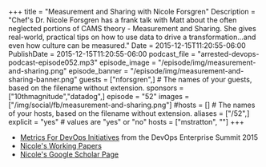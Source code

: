 +++
title = "Measurement and Sharing with Nicole Forsgren"
Description = "Chef's Dr. Nicole Forsgren has a frank talk with Matt about the often neglected portions of CAMS theory - Measurement and Sharing. She gives real-world, practical tips on how to use data to drive a transformation...and even how culture can be measured."
Date = 2015-12-15T11:20:55-06:00
PublishDate = 2015-12-15T11:20:55-06:00
podcast_file = "arrested-devops-podcast-episode052.mp3"
episode_image = "/episode/img/measurement-and-sharing.png"
episode_banner = "/episode/img/measurement-and-sharing-banner.png"
guests = ["nforsgren",] # The names of your guests, based on the filename without extension.
sponsors = ["10thmagnitude","datadog",]
episode = "52"
images = ["/img/social/fb/measurement-and-sharing.png"]
#hosts = [] # The names of your hosts, based on the filename without extension.
aliases = ["/52",]
explicit = "yes" # values are "yes" or "no"
hosts = ["mstratton", ""]
+++
- [Metrics For DevOps Initiatives](http://devopsenterprise.io/media/DOES_forum_metrics_102015.pdf) from the DevOps Enterprise Summit 2015
- [Nicole's Working Papers](http://ssrn.com/author=2468935)
- [Nicole's Google Scholar Page](https://scholar.google.com/citations?user=vis0ZxUAAAAJ&hl=en)
